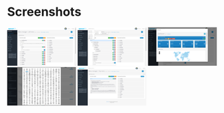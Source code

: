 # Screenshots

[![./assets/1_thumb.png](./assets/1_thumb.png)](./assets/1.png)
[![./assets/2_thumb.png](./assets/2_thumb.png)](./assets/2.png)
[![./assets/3_thumb.png](./assets/3_thumb.png)](./assets/3.png)
[![./assets/4_thumb.png](./assets/4_thumb.png)](./assets/4.png)
[![./assets/5_thumb.png](./assets/5_thumb.png)](./assets/5.png)
